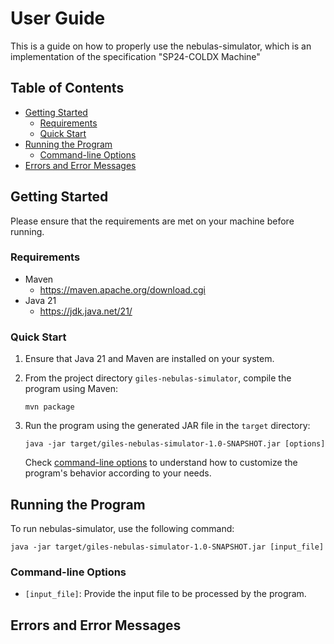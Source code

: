# User Guide

This is a guide on how to properly use the nebulas-simulator, which is an implementation of the specification "SP24-COLDX Machine"

## Table of Contents

- [Getting Started](/#getting-started)
  - [Requirements](/#requirements)
  - [Quick Start](/#quick-start)
- [Running the Program](/#running-the-program)
  - [Command-line Options](/#command-line-options)
- [Errors and Error Messages](/#errors-and-error-messages)

## Getting Started

Please ensure that the requirements are met on your machine before running.

### Requirements

- Maven
  - <https://maven.apache.org/download.cgi>
- Java 21
  - <https://jdk.java.net/21/>

### Quick Start

1. Ensure that Java 21 and Maven are installed on your system.
2. From the project directory `giles-nebulas-simulator`, compile the program using Maven:

    ```console
    mvn package
    ```

3. Run the program using the generated JAR file in the `target` directory:

    ```console
    java -jar target/giles-nebulas-simulator-1.0-SNAPSHOT.jar [options]
    ```

    Check [command-line options](/#command-line-options) to understand how to customize the program's behavior according to your needs.

## Running the Program

To run nebulas-simulator, use the following command:

```console
java -jar target/giles-nebulas-simulator-1.0-SNAPSHOT.jar [input_file]
```

### Command-line Options
<!-- TODO: Add command-line options as new ones are added -->
- `[input_file]`: Provide the input file to be processed by the program.

## Errors and Error Messages
